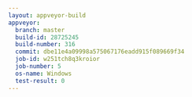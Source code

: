 ```yaml
---
layout: appveyor-build
appveyor:
  branch: master
  build-id: 28725245
  build-number: 316
  commit: dbe11e4a09998a575067176eadd915f089669f34
  job-id: w251tch8q3kroior
  job-number: 5
  os-name: Windows
  test-result: 0
---
```

